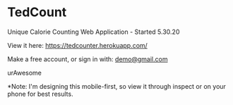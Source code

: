 # TedCount
Unique Calorie Counting Web Application - Started 5.30.20

View it here: https://tedcounter.herokuapp.com/

Make a free account, or sign in with:
demo@gmail.com

urAwesome


*Note: I'm designing this mobile-first, so view it through inspect or on your phone for best results.
